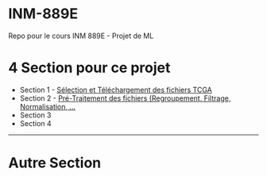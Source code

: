 # INM-889E
Repo pour le cours INM 889E - Projet de ML

# 4 Section pour ce projet
  + Section 1 - [Sélection et Téléchargement des fichiers TCGA](https://github.com/BenoitFiset/INM-889E/blob/main/BFiset_Projet_Part_01_V01.md)
  + Section 2 - [Pré-Traitement des fichiers (Regroupement, Filtrage, Normalisation, ...](https://github.com/BenoitFiset/INM-889E/blob/main/BFiset_Projet_Part_02_V01.md)
  + Section 3
  + Section 4

***

# Autre Section
